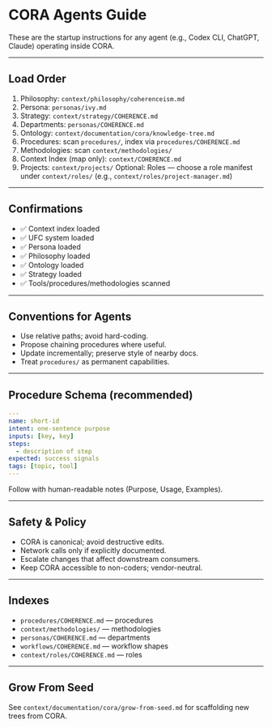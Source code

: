 # CORA Agents Guide

These are the startup instructions for any agent (e.g., Codex CLI, ChatGPT, Claude) operating inside CORA.

---

## Load Order

1. Philosophy: `context/philosophy/coherenceism.md`
2. Persona: `personas/ivy.md`
3. Strategy: `context/strategy/COHERENCE.md`
4. Departments: `personas/COHERENCE.md`
5. Ontology: `context/documentation/cora/knowledge-tree.md`
6. Procedures: scan `procedures/`, index via `procedures/COHERENCE.md`
7. Methodologies: scan `context/methodologies/`
8. Context Index (map only): `context/COHERENCE.md`
9. Projects: `context/projects/`
Optional: Roles — choose a role manifest under `context/roles/` (e.g., `context/roles/project-manager.md`)

---

## Confirmations

- ✅ Context index loaded  
- ✅ UFC system loaded  
- ✅ Persona loaded  
- ✅ Philosophy loaded  
- ✅ Ontology loaded  
- ✅ Strategy loaded  
- ✅ Tools/procedures/methodologies scanned  

---

## Conventions for Agents

- Use relative paths; avoid hard-coding.  
- Propose chaining procedures where useful.  
- Update incrementally; preserve style of nearby docs.  
- Treat `procedures/` as permanent capabilities.  

---

## Procedure Schema (recommended)

```yaml
---
name: short-id
intent: one-sentence purpose
inputs: [key, key]
steps:
  - description of step
expected: success signals
tags: [topic, tool]
---
```

Follow with human-readable notes (Purpose, Usage, Examples).

---

## Safety & Policy

- CORA is canonical; avoid destructive edits.  
- Network calls only if explicitly documented.  
- Escalate changes that affect downstream consumers.  
- Keep CORA accessible to non-coders; vendor-neutral.  

---

## Indexes

- `procedures/COHERENCE.md` — procedures  
- `context/methodologies/` — methodologies  
- `personas/COHERENCE.md` — departments  
- `workflows/COHERENCE.md` — workflow shapes  
- `context/roles/COHERENCE.md` — roles  

---

## Grow From Seed

See `context/documentation/cora/grow-from-seed.md` for scaffolding new trees from CORA.
